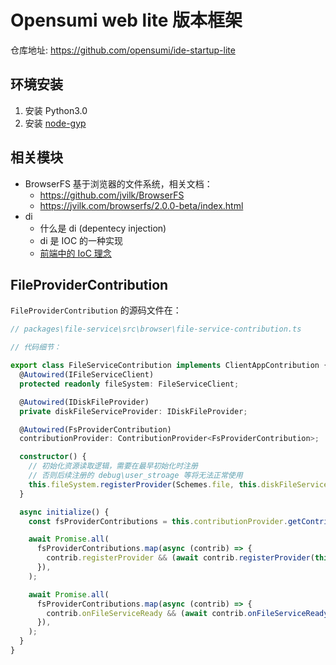 # Opensumi web lite 版本框架

仓库地址: https://github.com/opensumi/ide-startup-lite

## 环境安装

1. 安装 Python3.0
2. 安装 [node-gyp](https://github.com/nodejs/node-gyp#installation)

## 相关模块

- BrowserFS 基于浏览器的文件系统，相关文档：
  - https://github.com/jvilk/BrowserFS
  - https://jvilk.com/browserfs/2.0.0-beta/index.html
- di
  - 什么是 di (depentecy injection)
  - di 是 IOC 的一种实现
  - [前端中的 IoC 理念](https://juejin.cn/post/6844903750843236366)


## FileProviderContribution

`FileProviderContribution` 的源码文件在：

```ts
// packages\file-service\src\browser\file-service-contribution.ts

// 代码细节：

export class FileServiceContribution implements ClientAppContribution {
  @Autowired(IFileServiceClient)
  protected readonly fileSystem: FileServiceClient;

  @Autowired(IDiskFileProvider)
  private diskFileServiceProvider: IDiskFileProvider;

  @Autowired(FsProviderContribution)
  contributionProvider: ContributionProvider<FsProviderContribution>;

  constructor() {
    // 初始化资源读取逻辑，需要在最早初始化时注册
    // 否则后续注册的 debug\user_stroage 等将无法正常使用
    this.fileSystem.registerProvider(Schemes.file, this.diskFileServiceProvider);
  }

  async initialize() {
    const fsProviderContributions = this.contributionProvider.getContributions();

    await Promise.all(
      fsProviderContributions.map(async (contrib) => {
        contrib.registerProvider && (await contrib.registerProvider(this.fileSystem));
      }),
    );

    await Promise.all(
      fsProviderContributions.map(async (contrib) => {
        contrib.onFileServiceReady && (await contrib.onFileServiceReady());
      }),
    );
  }
}
```